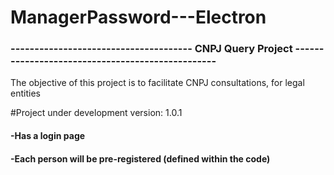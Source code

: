 # ManagerPassword---Electron
<h3>-------------------------------------- CNPJ Query Project -------------------------------------------------</h3>
The objective of this project is to facilitate CNPJ consultations, for legal entities


#Project under development
version: 1.0.1


<h4>-Has a login page</h4>
 <h4>-Each person will be pre-registered (defined within the code)</h4>

